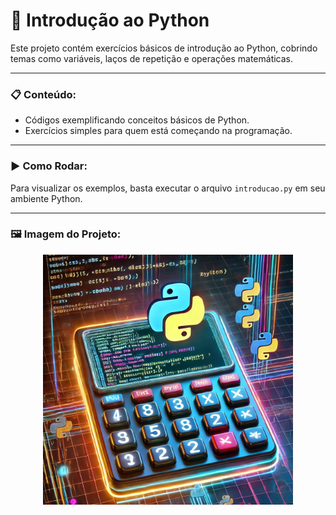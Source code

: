 # 🐍 **Introdução ao Python**

Este projeto contém exercícios básicos de introdução ao Python, cobrindo temas como variáveis, laços de repetição e operações matemáticas.

---

### 📋 **Conteúdo**:
- Códigos exemplificando conceitos básicos de Python.
- Exercícios simples para quem está começando na programação.

---

### ▶️ **Como Rodar**:
Para visualizar os exemplos, basta executar o arquivo `introducao.py` em seu ambiente Python.

---

### 🖼️ **Imagem do Projeto**:
<div align="center">
  <img src="https://github.com/oTalDoWaaase/meus-projetos/blob/main/assets/calculadora.png" alt="Imagem da Calculadora" width="400"/>
</div>
